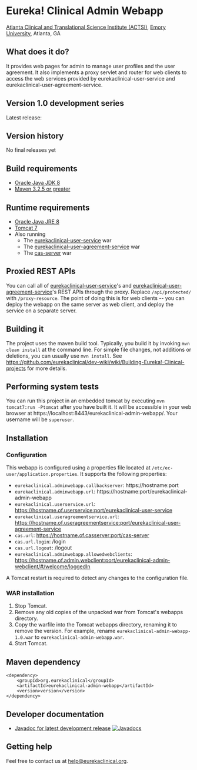 # Eureka! Clinical Admin Webapp
[Atlanta Clinical and Translational Science Institute (ACTSI)](http://www.actsi.org), [Emory University](http://www.emory.edu), 
Atlanta, GA

## What does it do?
It provides web pages for admin to manage user profiles and the user agreement. It also implements a proxy servlet and router 
for web clients to access the web services provided by eurekaclinical-user-service and eurekaclinical-user-agreement-service.

## Version 1.0 development series
Latest release:

## Version history
No final releases yet

## Build requirements
* [Oracle Java JDK 8](http://www.oracle.com/technetwork/java/javase/overview/index.html)
* [Maven 3.2.5 or greater](https://maven.apache.org)

## Runtime requirements
* [Oracle Java JRE 8](http://www.oracle.com/technetwork/java/javase/overview/index.html)
* [Tomcat 7](https://tomcat.apache.org)
* Also running
  * The [eurekaclinical-user-service](https://github.com/eurekaclinical/eurekaclinical-user-service) war
  * The [eurekaclinical-user-agreement-service](https://github.com/eurekaclinical/eurekaclinical-user-agreement-service) war
  * The [cas-server](https://github.com/eurekaclinical/cas) war

## Proxied REST APIs
You can call all of [eurekaclinical-user-service](https://github.com/eurekaclinical/eurekaclinical-user-service)'s  and 
[eurekaclinical-user-agreement-service](https://github.com/eurekaclinical/eurekaclinical-user-service)'s REST APIs through the proxy. 
Replace `/api/protected/` with `/proxy-resource`. The point of doing this is for web clients -- you can deploy the webapp on the 
same server as web client, and deploy the service on a separate server.

## Building it
The project uses the maven build tool. Typically, you build it by invoking `mvn clean install` at the command line. 
For simple file changes, not additions or deletions, you can usually use `mvn install`. 
See https://github.com/eurekaclinical/dev-wiki/wiki/Building-Eureka!-Clinical-projects for more details.

## Performing system tests
You can run this project in an embedded tomcat by executing `mvn tomcat7:run -Ptomcat` after you have built it. 
It will be accessible in your web browser at https://localhost:8443/eurekaclinical-admin-webapp/. Your username will be `superuser`.

## Installation
### Configuration
This webapp is configured using a properties file located at `/etc/ec-user/application.properties`. It supports the following 
properties:
* `eurekaclinical.adminwebapp.callbackserver`: https://hostname:port
* `eurekaclinical.adminwebapp.url`: https://hostname:port/eurekaclinical-admin-webapp
* `eurekaclinical.userservice.url`: https://hostname.of.userservice:port/eurekaclinical-user-service
* `eurekaclinical.useragreementservice.url`: https://hostname.of.useragreementservice:port/eurekaclinical-user-agreement-service
* `cas.url`: https://hostname.of.casserver:port/cas-server
* `cas.url.login`: /login
* `cas.url.logout`: /logout
* `eurekaclinical.adminwebapp.allowedwebclients`: https://hostname.of.admin.webclient:port/eurekaclinical-admin-webclient/#/welcome/loggedIn

A Tomcat restart is required to detect any changes to the configuration file.

### WAR installation
1) Stop Tomcat.
2) Remove any old copies of the unpacked war from Tomcat's webapps directory.
3) Copy the warfile into the Tomcat webapps directory, renaming it to remove the version. For example, rename `eurekaclinical-admin-webapp-1.0.war` to `eurekaclinical-admin-webapp.war`.
4) Start Tomcat.

## Maven dependency
```
<dependency>
    <groupId>org.eurekaclinical</groupId>
    <artifactId>eurekaclinical-admin-webapp</artifactId>
    <version>version</version>
</dependency>
```

## Developer documentation
* [Javadoc for latest development release](http://javadoc.io/doc/org.eurekaclinical/eurekaclinical-admin-webapp) [![Javadocs](http://javadoc.io/badge/org.eurekaclinical/eurekaclinical-admin-webapp.svg)](http://javadoc.io/doc/org.eurekaclinical/eurekaclinical-admin-webapp)

## Getting help
Feel free to contact us at help@eurekaclinical.org.

